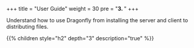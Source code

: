 +++
title = "User Guide"
weight = 30
pre = "<b>3. </b>"
+++

Understand how to use Dragonfly from installing the server and client to distributing files.

{{% children style="h2" depth="3" description="true" %}}